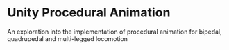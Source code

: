 # Unity Procedural Animation
 An exploration into the implementation of procedural animation for bipedal, quadrupedal and multi-legged locomotion
